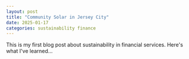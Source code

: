 ```yaml
---
layout: post
title: "Community Solar in Jersey City"
date: 2025-01-17
categories: sustainability finance
---
```

This is my first blog post about sustainability in financial services. Here's what I've learned...

